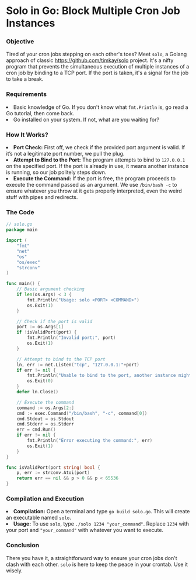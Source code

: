 # Solo in Go: Block Multiple Cron Job Instances

### Objective
Tired of your cron jobs stepping on each other's toes? Meet <code>solo</code>, a Golang approach of classic https://github.com/timkay/solo project. It's a nifty program that prevents the simultaneous execution of multiple instances of a cron job by binding to a TCP port. If the port is taken, it's a signal for the job to take a break.

### Requirements
<li>Basic knowledge of Go. If you don't know what <code>fmt.Println</code> is, go read a Go tutorial, then come back.</li><li>Go installed on your system. If not, what are you waiting for?</li>

### How It Works?
<li><strong>Port Check:</strong> First off, we check if the provided port argument is valid. If it’s not a legitimate port number, we pull the plug.</li>
<li><strong>Attempt to Bind to the Port:</strong> The program attempts to bind to <code>127.0.0.1</code> on the specified port. If the port is already in use, it means another instance is running, so our job politely steps down.</li>
<li><strong>Execute the Command:</strong> If the port is free, the program proceeds to execute the command passed as an argument. We use <code>/bin/bash -c</code> to ensure whatever you throw at it gets properly interpreted, even the weird stuff with pipes and redirects.</li>

### The Code

```go
// solo.go
package main

import (
	"fmt"
	"net"
	"os"
	"os/exec"
	"strconv"
)

func main() {
	// Basic argument checking
	if len(os.Args) < 3 {
		fmt.Println("Usage: solo <PORT> <COMMAND>")
		os.Exit(1)
	}

	// Check if the port is valid
	port := os.Args[1]
	if !isValidPort(port) {
		fmt.Println("Invalid port:", port)
		os.Exit(1)
	}

	// Attempt to bind to the TCP port
	ln, err := net.Listen("tcp", "127.0.0.1:"+port)
	if err != nil {
		fmt.Println("Unable to bind to the port, another instance might be running:", err)
		os.Exit(0)
	}
	defer ln.Close()

	// Execute the command
	command := os.Args[2:]
	cmd := exec.Command("/bin/bash", "-c", command[0])
	cmd.Stdout = os.Stdout
	cmd.Stderr = os.Stderr
	err = cmd.Run()
	if err != nil {
		fmt.Println("Error executing the command:", err)
		os.Exit(1)
	}
}

func isValidPort(port string) bool {
	p, err := strconv.Atoi(port)
	return err == nil && p > 0 && p < 65536
}
```

### Compilation and Execution
<li><strong>Compilation:</strong> Open a terminal and type <code>go build solo.go</code>. This will create an executable named <code>solo</code>.</li><li><strong>Usage:</strong> To use <code>solo</code>, type <code>./solo 1234 "your_command"</code>. Replace <code>1234</code> with your port and <code>"your_command"</code> with whatever you want to execute.</li>

### Conclusion
There you have it, a straightforward way to ensure your cron jobs don't clash with each other. <code>solo</code> is here to keep the peace in your crontab. Use it wisely.

